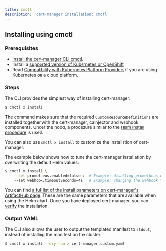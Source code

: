 ```yaml
---
title: cmctl
description: 'cert-manager installation: cmctl'
---
```


## Installing using cmctl

### Prerequisites

- [Install the cert-manager CLI cmctl](../usage/cmctl.md#installation).
- Install a [supported version of Kubernetes or OpenShift](../../docs/installation/supported-releases.md).
- Read [Compatibility with Kubernetes Platform Providers](./compatibility.md) if you are using Kubernetes on a cloud platform.

### Steps

The CLI provides the simplest way of installing cert-manager:
```bash
$ cmctl x install
```
The command makes sure that the required `CustomResourceDefinitions` are installed together with the cert-manager, cainjector and webhook components.
Under the hood, a procedure similar to the [Helm install procedure](./helm.md#steps) is used.

You can also use `cmctl x install` to customize the installation of cert-manager.

The example below shows how to tune the cert-manager installation by overwriting the default Helm values:

```bash
$ cmctl x install \
    --set prometheus.enabled=false \  # Example: disabling prometheus using a Helm parameter
    --set webhook.timeoutSeconds=4s   # Example: changing the wehbook timeout using a Helm parameter
```
You can find [a full list of the install parameters on cert-manager's ArtifactHub page](https://artifacthub.io/packages/helm/cert-manager/cert-manager#configuration). These are the same parameters that are available when using the Helm chart.
Once you have deployed cert-manager, you can [verify](./verify.md) the installation.

### Output YAML

The CLI also allows the user to output the templated manifest to `stdout`, instead of installing the manifest on the cluster.
```bash
$ cmctl x install --dry-run > cert-manager.custom.yaml
```
